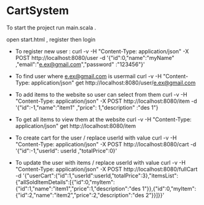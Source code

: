 # CartSystem

To start the project run main.scala .

open start.html , register then login 

- To register new user :
curl -v -H "Content-Type: application/json"  -X POST http://localhost:8080/user -d '{"id":0,"name":"myName" ,"email":"e.ex@gmail.com","password" :"123456"}'

- To find user where e.ex@gmail.com is usermail
curl -v -H "Content-Type: application/json"  get http://localhost:8080/user/e.ex@gmail.com

- To add items to the website so user can select from them
curl -v -H "Content-Type: application/json"  -X POST http://localhost:8080/item -d '{"id":-1,"name":"item1" ,"price": 1,"description" :"des 1"}

- To get all items to view them at the website
curl -v -H "Content-Type: application/json"  get http://localhost:8080/item

- To create cart for the user / replace userId with value
curl -v -H "Content-Type: application/json"  -X POST http://localhost:8080/cart -d '{"id":-1,"userId": userId ,"totalPrice":0}'

- To update the user with items / replace userId with value
curl -v -H "Content-Type: application/json"  -X POST http://localhost:8080/fullCart -d '{"userCart":{"id":1,"userId":userId,"totalPrice":3},"itemsList":{"allSoldItemDetails":[{"id":0,"myItem":{"id":1,"name":"item1","price":1,"description":"des 1"}},{"id":0,"myItem":{"id":2,"name":"item2","price":2,"description":"des 2"}}]}}'







